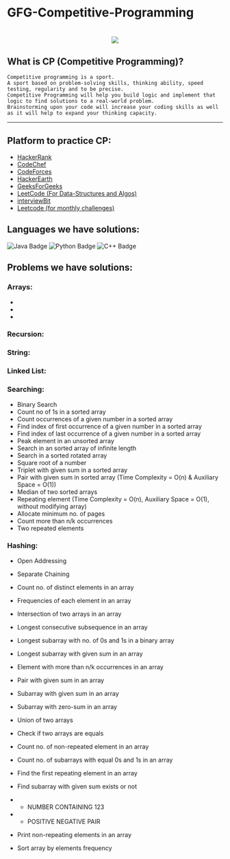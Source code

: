 # GFG-Competitive-Programming

<h1 align="center">
  <img src="https://readme-typing-svg.herokuapp.com/?lines=Hello+coder!;Have+a+great+day;&center=true&size=35">
</h1>

## What is CP (Competitive Programming)?

```
Competitive programming is a sport. 
A sport based on problem-solving skills, thinking ability, speed testing, regularity and to be precise. 
Competitive Programming will help you build logic and implement that logic to find solutions to a real-world problem. 
Brainstorming upon your code will increase your coding skills as well as it will help to expand your thinking capacity.
```

---

## Platform to practice CP:

- [HackerRank](https://www.hackerrank.com/)
- [CodeChef](https://www.codechef.com/)
- [CodeForces](https://codeforces.com/)
- [HackerEarth](https://www.hackerearth.com/)
- [GeeksForGeeks](https://practice.geeksforgeeks.org/)
- [LeetCode (For Data-Structures and Algos)](https://leetcode.com/)
- [interviewBit](https://www.interviewbit.com/)
- [Leetcode (for monthly challenges)](https://www.leetcode.com/)

## Languages we have solutions:

![Java Badge](https://img.shields.io/badge/OpenJDK-ED8B00?style=for-the-badge&logo=openjdk&logoColor=white)
![Python Badge](https://img.shields.io/badge/-Python-3476AA?style=for-the-badge&logo=Python&logoColor=white)
![C++ Badge](https://img.shields.io/badge/C%2B%2B-00599C?style=for-the-badge&logo=c%2B%2B&logoColor=white)

## Problems we have solutions:

### Arrays:
-

-
-

### Recursion:

### String:

### Linked List:

### Searching:

- Binary Search
- Count no of 1s in a sorted array
- Count occurrences of a given number in a sorted array
- Find index of first occurrence of a given number in a sorted array
- Find index of last occurrence of a given number in a sorted array
- Peak element in an unsorted array
- Search in an sorted array of infinite length
- Search in a sorted rotated array
- Square root of a number
- Triplet with given sum in a sorted array
- Pair with given sum in sorted array (Time Complexity = O(n) & Auxiliary Space = O(1))
- Median of two sorted arrays
- Repeating element (Time Complexity = O(n), Auxiliary Space = O(1), without modifying array)
- Allocate minimum no. of pages
- Count more than n/k occurrences
- Two repeated elements

### Hashing:

- Open Addressing
- Separate Chaining
- Count no. of distinct elements in an array
- Frequencies of each element in an array
- Intersection of two arrays in an array
- Longest consecutive subsequence in an array
- Longest subarray with no. of 0s and 1s in a binary array
- Longest subarray with given sum in an array
- Element with more than n/k occurrences in an array
- Pair with given sum in an array
- Subarray with given sum in an array
- Subarray with zero-sum in an array
- Union of two arrays

- Check if two arrays are equals
- Count no. of non-repeated element in an array
- Count no. of subarrays with equal 0s and 1s in an array
- Find the first repeating element in an array
- Find subarray with given sum exists or not
-
    - NUMBER CONTAINING 123
-
    - POSITIVE NEGATIVE PAIR
- Print non-repeating elements in an array
- Sort array by elements frequency

